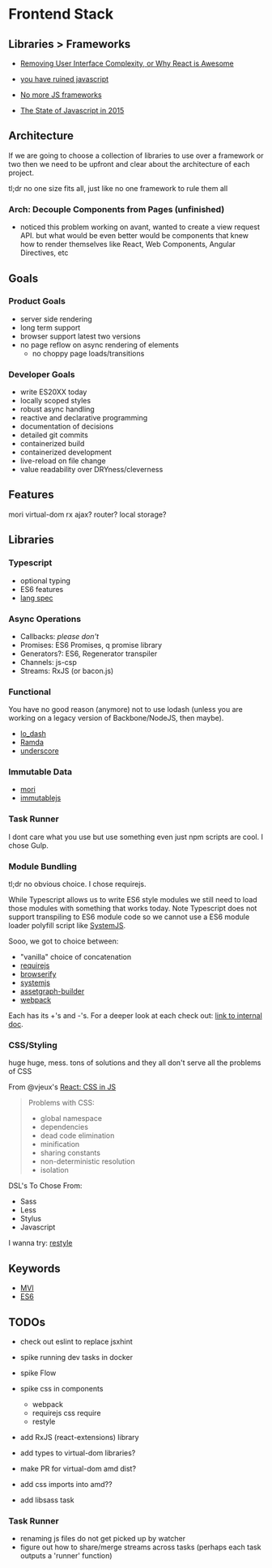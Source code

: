 # Frontend Stack

## Libraries > Frameworks

- [Removing User Interface Complexity, or Why React is Awesome](http://jlongster.com/Removing-User-Interface-Complexity,-or-Why-React-is-Awesome)

- [you have ruined javascript](http://codeofrob.com/entries/you-have-ruined-javascript.html)

- [No more JS frameworks](http://bitworking.org/news/2014/05/zero_framework_manifesto)

- [The State of Javascript in 2015](http://www.breck-mckye.com/blog/2014/12/the-state-of-javascript-in-2015/)

## Architecture
If we are going to choose a collection of libraries to use over a framework or two then we need to be upfront and clear about the architecture of each project.

tl;dr no one size fits all, just like no one framework to rule them all

### Arch: Decouple Components from Pages (unfinished)
- noticed this problem working on avant, wanted to create a view request API. but what would be even better would be components that knew how to render themselves like React, Web Components, Angular Directives, etc

## Goals

### Product Goals
- server side rendering
- long term support
- browser support latest two versions
- no page reflow on async rendering of elements
  - no choppy page loads/transitions

### Developer Goals
- write ES20XX today
- locally scoped styles
- robust async handling
- reactive and declarative programming
- documentation of decisions
- detailed git commits
- containerized build
- containerized development
- live-reload on file change
- value readability over DRYness/cleverness


## Features

mori
virtual-dom
rx
ajax?
router?
local storage?

## Libraries

### Typescript

- optional typing
- ES6 features
- [lang spec](http://www.typescriptlang.org/Content/TypeScript%20Language%20Specification.pdf)


### Async Operations

- Callbacks: *please don't*
- Promises: ES6 Promises, q promise library
- Generators?: ES6, Regenerator transpiler
- Channels: js-csp
- Streams: RxJS (or bacon.js)


### Functional

You have no good reason (anymore) not to use lodash (unless you are working on a legacy version of Backbone/NodeJS, then maybe).

- [lo_dash](https://lodash.com/)
- [Ramda](http://ramdajs.com/)
- [underscore](http://underscorejs.org/)


### Immutable Data

- [mori](https://github.com/swannodette/mori)
- [immutablejs](https://github.com/facebook/immutable-js)


### Task Runner

I dont care what you use but use something even just npm scripts are cool.  I chose Gulp.


### Module Bundling
tl;dr no obvious choice. I chose requirejs.

While Typescript allows us to write ES6 style modules we still need to load those modules with something that works today. Note Typescript does not support transpiling to ES6 module code so we cannot use a ES6 module loader polyfill script like [SystemJS](https://github.com/systemjs/systemjs).

Sooo, we got to choice between:
- "vanilla" choice of concatenation
- [requirejs](http://requirejs.org/)
- [browserify](http://browserify.org/)
- [systemjs](https://github.com/systemjs/systemjs)
- [assetgraph-builder](https://github.com/assetgraph/assetgraph-builder)
- [webpack]()

Each has its +'s and -'s.  For a deeper look at each check out: [link to internal doc]().

### CSS/Styling

huge huge, mess. tons of solutions and they all don't serve all the problems of CSS

From @vjeux's [React: CSS in JS](https://speakerdeck.com/vjeux/react-css-in-js)
> Problems with CSS:
> - global namespace
> - dependencies
> - dead code elimination
> - minification
> - sharing constants
> - non-deterministic resolution
> - isolation

DSL's To Chose From:
- Sass
- Less
- Stylus
- Javascript

I wanna try: [restyle](https://github.com/WebReflection/restyle)

## Keywords
- [MVI](http://futurice.com/blog/reactive-mvc-and-the-virtual-dom)
- [ES6](http://en.wikipedia.org/wiki/ECMAScript#ECMAScript_Harmony_.286th_Edition.29)


## TODOs
- check out eslint to replace jsxhint
- spike running dev tasks in docker

- spike Flow
- spike css in components
  - webpack
  - requirejs css require
  - restyle

- add RxJS (react-extensions) library
- add types to virtual-dom libraries?
- make PR for virtual-dom amd dist?
- add css imports into amd??
- add libsass task

### Task Runner
- renaming js files do not get picked up by watcher
- figure out how to share/merge streams across tasks (perhaps each task outputs a 'runner' function)
